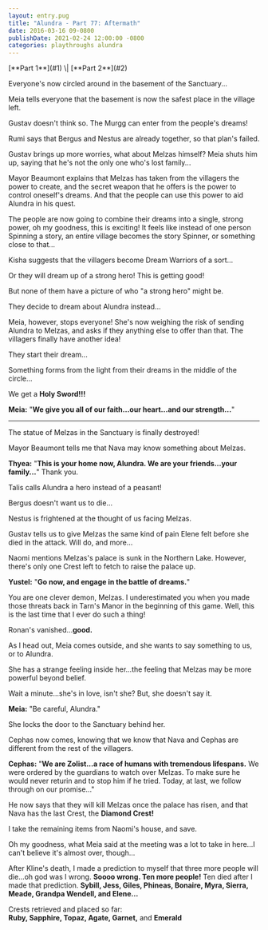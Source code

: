 ```yaml
---
layout: entry.pug
title: "Alundra - Part 77: Aftermath"
date: 2016-03-16 09-0800
publishDate: 2021-02-24 12:00:00 -0800
categories: playthroughs alundra
---
```


<p class="entry-partination" markdown="1">[**Part 1**](#1) \| [**Part 2**](#2)</p>

<a name="1"></a>

Everyone's now circled around in the basement of the Sanctuary...

Meia tells everyone that the basement is now the safest place in the village left.

Gustav doesn't think so. The Murgg can enter from the people's dreams!

Rumi says that Bergus and Nestus are already together, so that plan's failed.

Gustav brings up more worries, what about Melzas himself? Meia shuts him up, saying that he's not the only one who's lost family...

Mayor Beaumont explains that Melzas has taken from the villagers the power to create, and the secret weapon that he offers is the power to control oneself's dreams. And that the people can use this power to aid Alundra in his quest.

The people are now going to combine their dreams into a single, strong power, oh my goodness, this is exciting! It feels like instead of one person Spinning a story, an entire village becomes the story Spinner, or something close to that...

Kisha suggests that the villagers become Dream Warriors of a sort...

Or they will dream up of a strong hero! This is getting good!

But none of them have a picture of who "a strong hero" might be.

They decide to dream about Alundra instead...

Meia, however, stops everyone! She's now weighing the risk of sending Alundra to Melzas, and asks if they anything else to offer than that. The villagers finally have another idea!

They start their dream...

Something forms from the light from their dreams in the middle of the circle...

We get a **Holy Sword!!!**

**Meia:** "**We give you all of our faith...our heart...and our strength...**"

<a name="2"></a>

---

The statue of Melzas in the Sanctuary is finally destroyed!

Mayor Beaumont tells me that Nava may know something about Melzas.

**Thyea:** "**This is your home now, Alundra. We are your friends...your family...**" Thank you. 

Talis calls Alundra a hero instead of a peasant!

Bergus doesn't want us to die...

Nestus is frightened at the thought of us facing Melzas.

Gustav tells us to give Melzas the same kind of pain Elene felt before she died in the attack. Will do, and more...

Naomi mentions Melzas's palace is sunk in the Northern Lake. However, there's only one Crest left to fetch to raise the palace up.

**Yustel:** "**Go now, and engage in the battle of dreams.**"

You are one clever demon, Melzas. I underestimated you when you made those threats back in Tarn's Manor in the beginning of this game. Well, this is the last time that I ever do such a thing!

Ronan's vanished...**good.**

As I head out, Meia comes outside, and she wants to say something to us, or to Alundra.

She has a strange feeling inside her...the feeling that Melzas may be more powerful beyond belief.

Wait a minute...she's in love, isn't she? But, she doesn't say it.

**Meia:** "Be careful, Alundra."

She locks the door to the Sanctuary behind her.

Cephas now comes, knowing that we know that Nava and Cephas are different from the rest of the villagers.

**Cephas:** "**We are Zolist...a race of humans with tremendous lifespans.** We were ordered by the guardians to watch over Melzas. To make sure he would never returin and to stop him if he tried. Today, at last, we follow through on our promise..."

He now says that they will kill Melzas once the palace has risen, and that Nava has the last Crest, the **Diamond Crest!**

I take the remaining items from Naomi's house, and save.

Oh my goodness, what Meia said at the meeting was a lot to take in here...I can't believe it's almost over, though...

After Kline's death, I made a prediction to myself that three more people will die...oh god was I wrong. **Soooo wrong. Ten more people!** Ten died after I made that prediction. **Sybill, Jess, Giles, Phineas, Bonaire, Myra, Sierra, Meade, Grandpa Wendell, and Elene...**

Crests retrieved and placed so far:<br/>
**Ruby, Sapphire, Topaz, Agate, Garnet,** and **Emerald**